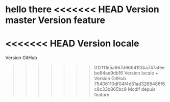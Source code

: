 hello there
<<<<<<< HEAD
Version master
Version feature
=======
<<<<<<< HEAD
Version locale
=======
Version GitHub

> > > > > > > 012f11e5a967d96641f3ba747afeebe84ae9db16
> > > > > > > Version locale + Version GitHub
>>>>>>> 75406110df04f4d51ad3268486f6c8c33b865bc9
Modif depuis feature
